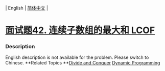 | English | [简体中文](README.md) |

# [面试题42. 连续子数组的最大和  LCOF](https://leetcode-cn.com/problems/lian-xu-zi-shu-zu-de-zui-da-he-lcof)
 ### Description
English description is not available for the problem. Please switch to Chinese.
**Related Topics	**[Divide and Conquer](https://leetcode-cn.com/tag/divide-and-conquer) [Dynamic Programming](https://leetcode-cn.com/tag/dynamic-programming) 